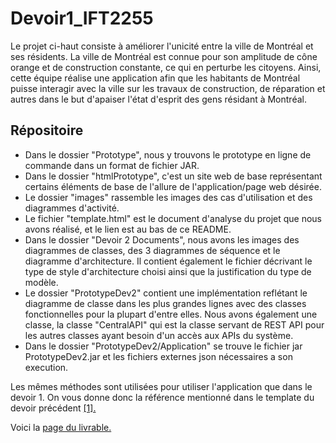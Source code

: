 # Devoir1_IFT2255

Le projet ci-haut consiste à améliorer l'unicité entre la ville de Montréal et ses résidents. La ville de Montréal est connue pour son amplitude de cône orange et de construction constante, ce qui en perturbe les citoyens. Ainsi, cette équipe réalise une application afin que les habitants de Montréal puisse interagir avec la ville sur les travaux de construction, de réparation et autres dans le but d'apaiser l'état d'esprit des gens résidant à Montréal. 

## Répositoire
- Dans le dossier "Prototype", nous y trouvons le prototype en ligne de commande dans un format de fichier JAR.
- Dans le dossier "htmlPrototype", c'est un site web de base représentant certains éléments de base de l'allure de l'application/page web désirée.
- Le dossier "images" rassemble les images des cas d'utilisation et des diagrammes d'activité.
- Le fichier "template.html" est le document d'analyse du projet que nous avons réalisé, et le lien est au bas de ce README.
- Dans le dossier "Devoir 2 Documents", nous avons les images des diagrammes de classes, des 3 diagrammes de séquence et le diagramme d'architecture. Il contient également le fichier décrivant le type de style d'architecture choisi ainsi que la justification du type de modèle.
- Le dossier "PrototypeDev2" contient une implémentation reflétant le diagramme de classe dans les plus grandes lignes avec des classes fonctionnelles pour la plupart d'entre elles. Nous avons également une classe, la classe "CentralAPI" qui est la classe servant de REST API pour les autres classes ayant besoin d'un accès aux APIs du système.
- Dans le dossier "PrototypeDev2/Application" se trouve le fichier jar PrototypeDev2.jar et les fichiers externes json nécessaires a son execution.

Les mêmes méthodes sont utilisées pour utiliser l'application que dans le devoir 1. On vous donne donc la référence mentionné dans le template du devoir précédent <a  href="https://chrisserver.github.io/Gr17_IFT2255/template.html#prototype" target="_blank" rel="noopener noreferrer">[1].</a>

Voici la <a href="https://chrisserver.github.io/Gr17_IFT2255/template.html" target="_blank" rel="noopener noreferrer">page du livrable.</a>

